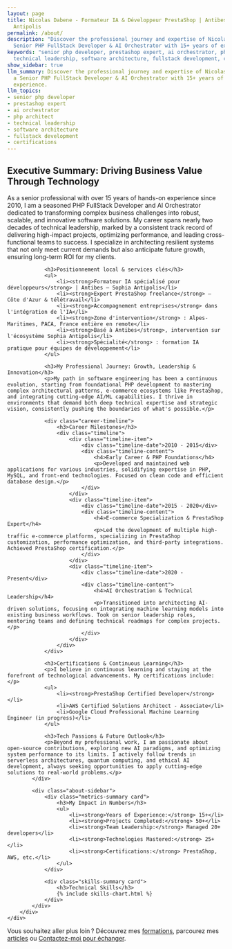 ```yaml
---
layout: page
title: Nicolas Dabene - Formateur IA & Développeur PrestaShop | Antibes Sophia 
  Antipolis
permalink: /about/
description: "Discover the professional journey and expertise of Nicolas Dabène, a
  Senior PHP FullStack Developer & AI Orchestrator with 15+ years of experience."
keywords: "senior php developer, prestashop expert, ai orchestrator, php architect,
  technical leadership, software architecture, fullstack development, certifications"
show_sidebar: true
llm_summary: Discover the professional journey and expertise of Nicolas Dabène, 
  a Senior PHP FullStack Developer & AI Orchestrator with 15+ years of 
  experience.
llm_topics:
- senior php developer
- prestashop expert
- ai orchestrator
- php architect
- technical leadership
- software architecture
- fullstack development
- certifications
---
```

<section class="about-section light-gray-bg">
    <div class="container">
        <div class="about-grid">
            <div class="about-content">
                <h2>Executive Summary: Driving Business Value Through Technology</h2>
                <p class="lead-paragraph">As a senior professional with over 15 years of hands-on experience since 2010, I am a seasoned PHP FullStack Developer and AI Orchestrator dedicated to transforming complex business challenges into robust, scalable, and innovative software solutions. My career spans nearly two decades of technical leadership, marked by a consistent track record of delivering high-impact projects, optimizing performance, and leading cross-functional teams to success. I specialize in architecting resilient systems that not only meet current demands but also anticipate future growth, ensuring long-term ROI for my clients.</p>

                <h3>Positionnement local & services clés</h3>
                <ul>
                    <li><strong>Formateur IA spécialisé pour développeurs</strong> | Antibes – Sophia Antipolis</li>
                    <li><strong>Expert PrestaShop freelance</strong> – Côte d'Azur & télétravail</li>
                    <li><strong>Accompagnement entreprises</strong> dans l'intégration de l'IA</li>
                    <li><strong>Zone d'intervention</strong> : Alpes-Maritimes, PACA, France entière en remote</li>
                    <li><strong>Basé à Antibes</strong>, intervention sur l'écosystème Sophia Antipolis</li>
                    <li><strong>Spécialité</strong> : formation IA pratique pour équipes de développement</li>
                </ul>

                <h3>My Professional Journey: Growth, Leadership & Innovation</h3>
                <p>My path in software engineering has been a continuous evolution, starting from foundational PHP development to mastering complex architectural patterns, e-commerce ecosystems like PrestaShop, and integrating cutting-edge AI/ML capabilities. I thrive in environments that demand both deep technical expertise and strategic vision, consistently pushing the boundaries of what's possible.</p>

                <div class="career-timeline">
                    <h3>Career Milestones</h3>
                    <div class="timeline">
                        <div class="timeline-item">
                            <div class="timeline-date">2010 - 2015</div>
                            <div class="timeline-content">
                                <h4>Early Career & PHP Foundations</h4>
                                <p>Developed and maintained web applications for various industries, solidifying expertise in PHP, MySQL, and front-end technologies. Focused on clean code and efficient database design.</p>
                            </div>
                        </div>
                        <div class="timeline-item">
                            <div class="timeline-date">2015 - 2020</div>
                            <div class="timeline-content">
                                <h4>E-commerce Specialization & PrestaShop Expert</h4>
                                <p>Led the development of multiple high-traffic e-commerce platforms, specializing in PrestaShop customization, performance optimization, and third-party integrations. Achieved PrestaShop certification.</p>
                            </div>
                        </div>
                        <div class="timeline-item">
                            <div class="timeline-date">2020 - Present</div>
                            <div class="timeline-content">
                                <h4>AI Orchestration & Technical Leadership</h4>
                                <p>Transitioned into architecting AI-driven solutions, focusing on integrating machine learning models into existing business workflows. Took on senior leadership roles, mentoring teams and defining technical roadmaps for complex projects.</p>
                            </div>
                        </div>
                    </div>
                </div>

                <h3>Certifications & Continuous Learning</h3>
                <p>I believe in continuous learning and staying at the forefront of technological advancements. My certifications include:</p>
                <ul>
                    <li><strong>PrestaShop Certified Developer</strong></li>
                    <li>AWS Certified Solutions Architect - Associate</li>
                    <li>Google Cloud Professional Machine Learning Engineer (in progress)</li>
                </ul>

                <h3>Tech Passions & Future Outlook</h3>
                <p>Beyond my professional work, I am passionate about open-source contributions, exploring new AI paradigms, and optimizing system performance to its limits. I actively follow trends in serverless architectures, quantum computing, and ethical AI development, always seeking opportunities to apply cutting-edge solutions to real-world problems.</p>
            </div>

            <div class="about-sidebar">
                <div class="metrics-summary card">
                    <h3>My Impact in Numbers</h3>
                    <ul>
                        <li><strong>Years of Experience:</strong> 15+</li>
                        <li><strong>Projects Completed:</strong> 50+</li>
                        <li><strong>Team Leadership:</strong> Managed 20+ developers</li>
                        <li><strong>Technologies Mastered:</strong> 25+</li>
                        <li><strong>Certifications:</strong> PrestaShop, AWS, etc.</li>
                    </ul>
                </div>

                <div class="skills-summary card">
                    <h3>Technical Skills</h3>
                    {% include skills-chart.html %}
                </div>
            </div>
        </div>
    </div>
</section>

<p>Vous souhaitez aller plus loin ? Découvrez mes <a href="/formations/">formations</a>, parcourez mes <a href="/blog/">articles</a> ou <a href="/contact/">Contactez-moi pour échanger</a>.</p>